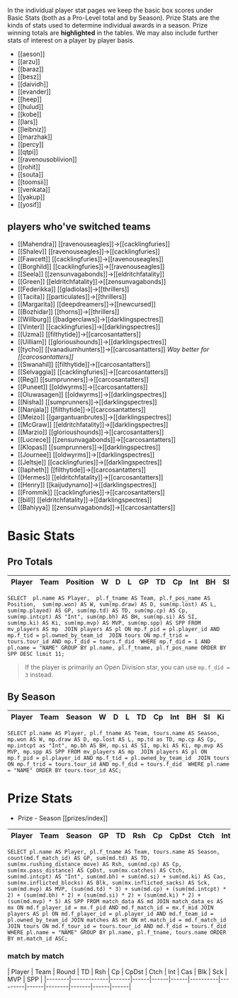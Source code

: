 In the individual player stat pages we keep the basic box scores under Basic Stats (both as a Pro-Level total and by Season). Prize Stats are the kinds of stats used to determine individual awards in a season. Prize winning totals are **highlighted** in the tables. We may also include further stats of interest on a player by player basis.

* [[aeson]]
* [[arzu]]
* [[baraz]]
* [[besz]]
* [[daividh]]
* [[evander]]
* [[heep]]
* [[hulud]]
* [[kobe]]
* [[lars]]
* [[leibniz]]
* [[marzhak]]
* [[percy]]
* [[qtpi]]
* [[ravenousoblivion]]
* [[rohit]]
* [[souta]]
* [[toomsii]]
* [[venkata]]
* [[yakup]]
* [[yosif]]

## players who've switched teams

* [[Mahendra]] [[ravenouseagles]]->[[cacklingfuries]]
* [[Shalev]] [[ravenouseagles]]->[[cacklingfuries]]
* [[Fawcett]] [[cacklingfuries]]->[[ravenouseagles]]
* [[Borghild]] [[cacklingfuries]]->[[ravenouseagles]]
* [[Seela]] [[zensunvagabonds]]->[[eldritchfatality]]
* [[Green]] [[eldritchfatality]]->[[zensunvagabonds]]
* [[Federikka]] [[gladiolas]]->[[thrillers]]
* [[Tacita]] [[particulates]]->[[thrillers]]
* [[Margarita]] [[deepdreamers]]->[[newcursed]]
* [[Bozhidar]] [[thorns]]->[[thrillers]]
* [[Willburg]] [[badgerclaws]]->[[darklingspectres]]
* [[Vinter]] [[cacklingfuries]]->[[darklingspectres]]
* [[Uzma]] [[filthytide]]->[[carcosantatters]]
* [[Uilliam]] [[glorioushounds]]->[[darklingspectres]]
* [[tycho]] [[vanadiumhunters]]->[[carcosantatters]] *Way better for [[carcosantatters]]*
* [[Swanahil]] [[filthytide]]->[[carcosantatters]]
* [[Selvaggia]] [[cacklingfuries]]->[[carcosantatters]]
* [[Reg]] [[sumprunners]]->[[carcosantatters]]
* [[Puneet]] [[oldwyrms]]->[[carcosantatters]]
* [[Oluwasagen]] [[oldwyrms]]->[[darklingspectres]]
* [[Nisha]] [[sumprunners]]->[[darklingspectres]]
* [[Nanjala]] [[filthytide]]->[[carcosantatters]]
* [[Meizo]] [[gargantuanbrutes]]->[[darklingspectres]]
* [[McGraw]] [[eldritchfatality]]->[[darklingspectres]]
* [[Marzio]] [[glorioushounds]]->[[carcosantatters]]
* [[Lucrece]] [[zensunvagabonds]]->[[carcosantatters]]
* [[Klopas]] [[sumprunners]]->[[darklingspectres]]
* [[Journee]] [[oldwyrms]]->[[darklingspectres]]
* [[Jeltsje]] [[cacklingfuries]]->[[darklingspectres]]
* [[Iapheth]] [[filthytide]]->[[carcosantatters]]
* [[Hermes]] [[eldritchfatality]]->[[carcosantatters]]
* [[Henry]] [[kaijudynamo]]->[[darklingspectres]]
* [[Frommik]] [[cacklingfuries]]->[[carcosantatters]]
* [[bill]] [[eldritchfatality]]->[[darklingspectres]]
* [[Bahiyya]] [[zensunvagabonds]]->[[carcosantatters]]


# Basic Stats

## Pro Totals

| Player           | Team        | Position      | W | D | L | GP | TD | Cp | Int | BH | SI | Ki | MVP | SPP |
|------------------|-------------|---------------|--:|--:|--:|---:|---:|---:|----:|---:|---:|---:|----:|----:|

`
SELECT  pl.name AS Player,  pl.f_tname AS Team, pl.f_pos_name AS Position,  sum(mp.won) AS W, sum(mp.draw) AS D, sum(mp.lost) AS L, sum(mp.played) AS GP, sum(mp.td) AS TD, sum(mp.cp) AS Cp, sum(mp.intcpt) AS "Int", sum(mp.bh) AS BH, sum(mp.si) AS SI, sum(mp.ki) AS Ki, sum(mp.mvp) AS MVP, sum(mp.spp) AS SPP FROM mv_players AS mp  JOIN players AS pl ON mp.f_pid = pl.player_id AND mp.f_tid = pl.owned_by_team_id  JOIN tours ON mp.f_trid = tours.tour_id AND mp.f_did = tours.f_did  WHERE mp.f_did = 1 AND pl.name = "NAME" GROUP BY pl.name, pl.f_tname, pl.f_pos_name ORDER BY SPP DESC limit 11;
`
> If the player is primarily an Open Division star, you can use `mp.f_did = 3` instead.

## By Season

| Player | Team         | Season          | W | D | L | TD | Cp | Int | BH | SI | Ki | MVP | SPP |
|--------|--------------|-----------------|--:|--:|--:|---:|---:|----:|---:|---:|---:|----:|----:|


`
SELECT pl.name AS Player, pl.f_tname AS Team, tours.name AS Season, mp.won AS W, mp.draw AS D, mp.lost AS L, mp.td as TD, mp.cp AS Cp, mp.intcpt as "Int", mp.bh AS BH, mp.si AS SI, mp.ki AS Ki, mp.mvp AS MVP, mp.spp AS SPP FROM mv_players AS mp  JOIN players AS pl ON mp.f_pid = pl.player_id AND mp.f_tid = pl.owned_by_team_id  JOIN tours ON mp.f_trid = tours.tour_id AND mp.f_did = tours.f_did  WHERE pl.name = "NAME" ORDER BY tours.tour_id ASC;
`

# Prize Stats

* Prize - Season [[prizes/index]]

| Player | Team         | Season          | GP | TD | Rsh | Cp | CpDst | Ctch | Int | Cas | Blk | Sck | MVP | SPP |
|--------|--------------|-----------------|---:|---:|----:|---:|------:|-----:|----:|----:|----:|----:|----:|----:|


`
SELECT pl.name AS Player, pl.f_tname AS Team, tours.name AS Season, count(md.f_match_id) AS GP, sum(md.td) AS TD, sum(mx.rushing_distance_move) AS Rsh, sum(md.cp) AS Cp, sum(mx.pass_distance) AS CpDst, sum(mx.catches) AS Ctch, sum(md.intcpt) AS "Int", sum(md.bh) + sum(md.si) + sum(md.ki) AS Cas, sum(mx.inflicted_blocks) AS Blk, sum(mx.inflicted_sacks) AS Sck, sum(md.mvp) AS MVP, (sum(md.td) * 3) + sum(md.cp) + (sum(md.intcpt) * 2) + (sum(md.bh) * 2) + (sum(md.si) * 2) + (sum(md.ki) * 2) + (sum(md.mvp) * 5) AS SPP FROM match_data AS md JOIN match_data_es AS mx ON md.f_player_id = mx.f_pid AND md.f_match_id = mx.f_mid JOIN players AS pl ON md.f_player_id = pl.player_id AND md.f_team_id = pl.owned_by_team_id JOIN matches AS mt ON mt.match_id = md.f_match_id JOIN tours ON md.f_tour_id = tours.tour_id AND md.f_did = tours.f_did WHERE pl.name = "NAME" GROUP BY pl.name, pl.f_tname, tours.name ORDER BY mt.match_id ASC;
`

### match by match

| Player | Team        | Round          | TD  | Rsh | Cp   | CpDst | Ctch | Int | Cas  | Blk | Sck | MVP | SPP  |
|--------|-------------|-------|------|------|------|----------|---------|------|--------|-------|------|------|

